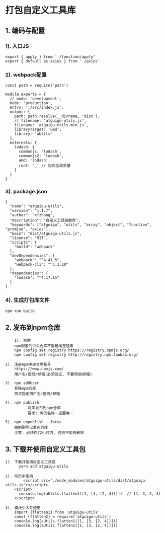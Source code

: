 # 打包自定义工具库
## 1. 编码与配置
### 1). 入口JS
    export { apply } from './function/apply'
    export { default as axios } from './axios'
		
### 2). webpack配置
    const path = require('path')

    module.exports = {
      // mode: 'development',
      mode: 'production',
      entry: './src/index.js',
      output: {
        path: path.resolve(__dirname, 'dist'),
        // filename: 'atguigu-utils.js',
        filename: 'atguigu-utils.min.js',
        libraryTarget: 'umd',
        library: 'aUtils'
      },
      externals: {
        lodash: {
          commonjs: 'lodash',
          commonjs2: 'lodash',
          amd: 'lodash',
          root: '_' // 指向全局变量
        }
      }
    }

### 3). package.json
    {
      "name": "atguigu-utils",
      "version": "1.1.7",
      "author": "xfzhang",
      "description": "自定义工具函数库",
      "keywords": ["atguigu", "utils", "array", "object", "function", "promise", "axios"],
      "main": "dist/atguigu-utils.js",
      "license": "MIT",
      "scripts": {
        "build": "webpack"
      },
      "devDependencies": {
        "webpack": "^4.41.5",
        "webpack-cli": "^3.3.10"
      },
      "dependencies": {
        "lodash": "^4.17.15"
      }
    }

### 4). 生成打包库文件
    npm run build

## 2. 发布到npm仓库
		1). 前置
        npm配置的中央仓库不能是淘宝镜像
        npm config set registry https://registry.npmjs.org/
        npm config set registry http://registry.npm.taobao.org/
          
    2). 注册npm中央仓库账号
        https://www.npmjs.com/
        用户名/密码/邮箱(必须验证, 不要用QQ邮箱)
		
    3). npm addUser
        登陆npm仓库
        依次指定用户名/密码/邮箱
		
    4). npm publish
			  将库发布到npm仓库
			  要求: 库的名称一定要唯一
		
    5). npm unpublish --force
        强制删除已发布的库
        注意: 必须在72小时内, 否则不能再删除

## 3. 下载并使用自定义工具包
    1). 下载并使用自定义工具包
	      yarn add atguigu-utils
	 
    2). 网页中使用
		    <script src="./node_modules/atguigu-utils/dist/atguigu-utils.js"></script>
        <script>
          console.log(aUtils.flatten1([1, [3, [2, 4]]]))  // [1, 3, 2, 4]
        </script>
	  
    3). 模块引入并使用
        import {flatten1} from 'atguigu-utils'
        const {flatten2} = require('atguigu-utils')
        console.log(aUtils.flatten1([1, [3, [2, 4]]]))
        console.log(aUtils.flatten2([1, [3, [2, 4]]]))
